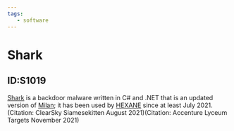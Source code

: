 ```yaml
---
tags:
   - software
---
```

# Shark
## ID:S1019
[Shark](software/S1019) is a backdoor malware written in C# and .NET that is an updated version of [Milan](software/S1015); it has been used by [HEXANE](groups/G1001) since at least July 2021.(Citation: ClearSky Siamesekitten August 2021)(Citation: Accenture Lyceum Targets November 2021)
